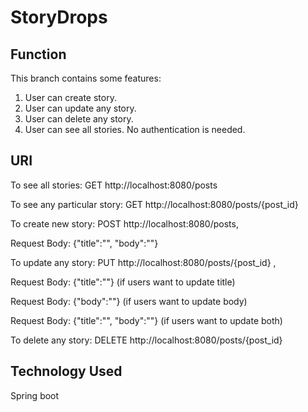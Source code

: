 # StoryDrops

## Function

This branch contains some features:
1. User can create story.
2. User can update any story.
3. User can delete any story.
4. User can see all stories.
No authentication is needed.

## URI

To see all stories: GET http://localhost:8080/posts

To see any particular story: GET http://localhost:8080/posts/{post_id}

To create new story: POST http://localhost:8080/posts,

   Request Body: {"title":"", "body":""}

To update any story: PUT http://localhost:8080/posts/{post_id} ,

   Request Body: {"title":""} (if users want to update title)
   
   Request Body: {"body":""} (if users want to update body)
   
   Request Body: {"title":"", "body":""} (if users want to update both)
   
To delete any story: DELETE http://localhost:8080/posts/{post_id}

## Technology Used

Spring boot

